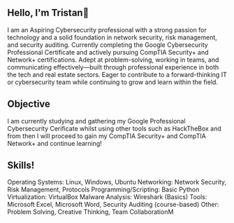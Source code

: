## Hello, I'm Tristan👋
I am an Aspiring Cybersecurity professional with a strong passion for technology and a solid foundation in network security, risk management, and security auditing. Currently completing the Google Cybersecurity Professional Certificate and actively pursuing CompTIA Security+ and Network+ certifications. Adept at problem-solving, working in teams, and communicating effectively—built through professional experience in both the tech and real estate sectors. Eager to contribute to a forward-thinking IT or cybersecurity team while continuing to grow and learn within the field.

## Objective

I am currently studying and gathering my Google Professional Cybersecurity Cerificate whilst using other tools such as HackTheBox and from then I will proceed to gain my CompTIA Security+ and CompTIA Network+ and continue learning!

## Skills!

Operating Systems: Linux, Windows, Ubuntu
Networking: Network Security, Risk Management, Protocols
Programming/Scripting: Basic Python
Virtualization: VirtualBox
Malware Analysis: Wireshark (Basics)
Tools: Microsoft Excel, Microsoft Word, Security Auditing (course-based)
Other: Problem Solving, Creative Thinking, Team CollaborationM
